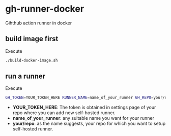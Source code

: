 # gh-runner-docker
Gihthub action runner in docker

## build image first
Execute 
```bash
./build-docker-image.sh
```
## run a runner
Execute
```bash
GH_TOKEN=YOUR_TOKEN_HERE RUNNER_NAME=name_of_your_runner GH_REPO=your/repo ./run-container.sh
```
* **YOUR_TOKEN_HERE**: The token is obtained in settings page of your repo where you can add new self-hosted runner.
* **name_of_your_runner**: any suitable name you want for your runner
* **your/repo**: as the name suggests, your repo for which you want to setup self-hosted runner.
